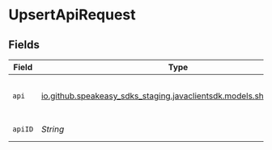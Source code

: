 # UpsertApiRequest


## Fields

| Field                                                                                                    | Type                                                                                                     | Required                                                                                                 | Description                                                                                              |
| -------------------------------------------------------------------------------------------------------- | -------------------------------------------------------------------------------------------------------- | -------------------------------------------------------------------------------------------------------- | -------------------------------------------------------------------------------------------------------- |
| `api`                                                                                                    | [io.github.speakeasy_sdks_staging.javaclientsdk.models.shared.ApiInput](../../models/shared/ApiInput.md) | :heavy_check_mark:                                                                                       | A JSON representation of the Api to upsert                                                               |
| `apiID`                                                                                                  | *String*                                                                                                 | :heavy_check_mark:                                                                                       | The ID of the Api to upsert.                                                                             |